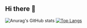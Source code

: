 ## Hi there 👋

<!--
**PowehiG/PowehiG** is a ✨ _special_ ✨ repository because its `README.md` (this file) appears on your GitHub profile.
[![Anurag's GitHub stats](https://github-readme-stats.vercel.app/api?username=PowehiG)](https://github.com/anuraghazra/github-readme-stats)
![Anurag's GitHub stats](https://github-readme-stats.vercel.app/api?username=PowehiG&show_icons=true&theme=radical)
Here are some ideas to get you started:

- 🔭 I’m currently working on ...
- 🌱 I’m currently learning ...
- 👯 I’m looking to collaborate on ...
- 🤔 I’m looking for help with ...
- 💬 Ask me about ...
- 📫 How to reach me: ...
- 😄 Pronouns: ...
- ⚡ Fun fact: ...
-->
![Anurag's GitHub stats](https://github-readme-stats.vercel.app/api?username=PowehiG&show_icons=true&theme=radical)
[![Top Langs](https://github-readme-stats.vercel.app/api/top-langs/?username=PowehiG&layout=compact)](https://github.com/anuraghazra/github-readme-stats)

